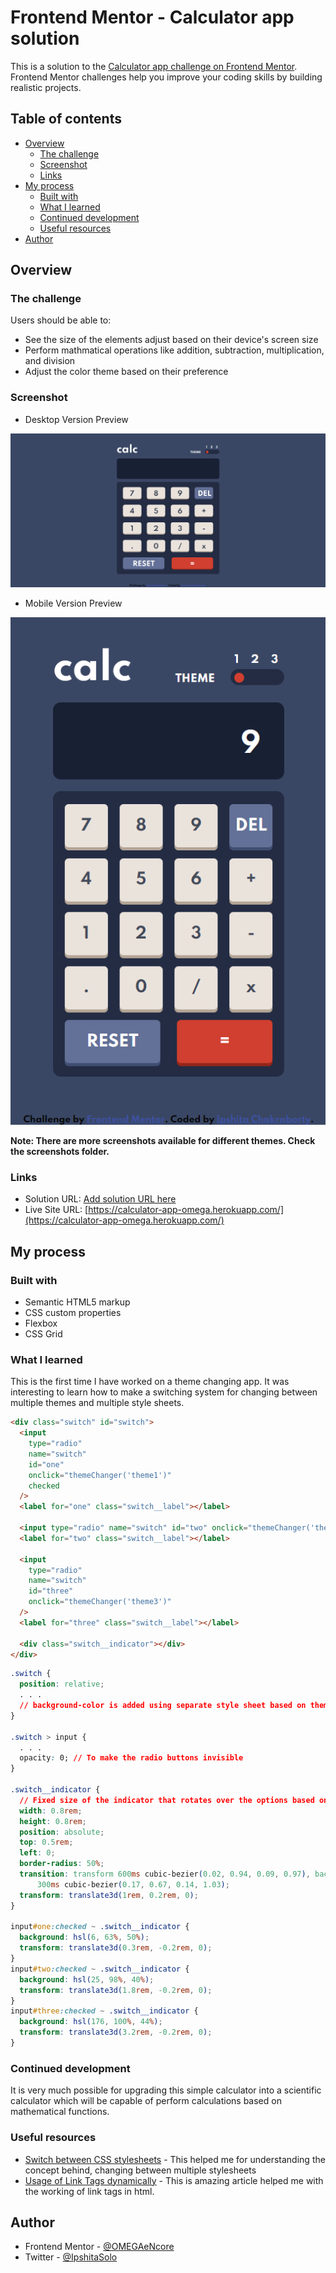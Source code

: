 # Frontend Mentor - Calculator app solution

This is a solution to the [Calculator app challenge on Frontend Mentor](https://www.frontendmentor.io/challenges/calculator-app-9lteq5N29). Frontend Mentor challenges help you improve your coding skills by building realistic projects.

## Table of contents

- [Overview](#overview)
  - [The challenge](#the-challenge)
  - [Screenshot](#screenshot)
  - [Links](#links)
- [My process](#my-process)
  - [Built with](#built-with)
  - [What I learned](#what-i-learned)
  - [Continued development](#continued-development)
  - [Useful resources](#useful-resources)
- [Author](#author)

## Overview

### The challenge

Users should be able to:

- See the size of the elements adjust based on their device's screen size
- Perform mathmatical operations like addition, subtraction, multiplication, and division
- Adjust the color theme based on their preference

### Screenshot

- Desktop Version Preview

[<img src="./screenshots/desktop-theme1.PNG" alt="Desktop Version"/>](./screenshots/desktop-theme1.PNG)

- Mobile Version Preview

[<img src="./screenshots/mobile-theme1.PNG" alt="Mobile Version"/>](./screenshots/mobile-theme1.PNG)

**Note: There are more screenshots available for different themes. Check the screenshots folder.**

### Links

- Solution URL: [Add solution URL here](https://your-solution-url.com)
- Live Site URL: [https://calculator-app-omega.herokuapp.com/](https://calculator-app-omega.herokuapp.com/)

## My process

### Built with

- Semantic HTML5 markup
- CSS custom properties
- Flexbox
- CSS Grid

### What I learned

This is the first time I have worked on a theme changing app. It was interesting to learn how to make a switching system for changing between multiple themes and multiple style sheets.

```html
<div class="switch" id="switch">
  <input
    type="radio"
    name="switch"
    id="one"
    onclick="themeChanger('theme1')"
    checked
  />
  <label for="one" class="switch__label"></label>

  <input type="radio" name="switch" id="two" onclick="themeChanger('theme2')" />
  <label for="two" class="switch__label"></label>

  <input
    type="radio"
    name="switch"
    id="three"
    onclick="themeChanger('theme3')"
  />
  <label for="three" class="switch__label"></label>

  <div class="switch__indicator"></div>
</div>
```

```css
.switch {
  position: relative;
  . . .
  // background-color is added using separate style sheet based on theme
}

.switch > input {
  . . .
  opacity: 0; // To make the radio buttons invisible
}

.switch__indicator {
  // Fixed size of the indicator that rotates over the options based on selection
  width: 0.8rem;
  height: 0.8rem;
  position: absolute;
  top: 0.5rem;
  left: 0;
  border-radius: 50%;
  transition: transform 600ms cubic-bezier(0.02, 0.94, 0.09, 0.97), background
      300ms cubic-bezier(0.17, 0.67, 0.14, 1.03);
  transform: translate3d(1rem, 0.2rem, 0);
}

input#one:checked ~ .switch__indicator {
  background: hsl(6, 63%, 50%);
  transform: translate3d(0.3rem, -0.2rem, 0);
}
input#two:checked ~ .switch__indicator {
  background: hsl(25, 98%, 40%);
  transform: translate3d(1.8rem, -0.2rem, 0);
}
input#three:checked ~ .switch__indicator {
  background: hsl(176, 100%, 44%);
  transform: translate3d(3.2rem, -0.2rem, 0);
}
```

### Continued development

It is very much possible for upgrading this simple calculator into a scientific calculator which will be capable of perform calculations based on mathematical functions.

### Useful resources

- [Switch between CSS stylesheets](https://www.geeksforgeeks.org/how-to-switch-between-multiple-css-stylesheets-using-javascript/) - This helped me for understanding the concept behind, changing between multiple stylesheets
- [Usage of Link Tags dynamically](https://www.thesitewizard.com/javascripts/change-style-sheets.shtml) - This is amazing article helped me with the working of link tags in html.

## Author

- Frontend Mentor - [@OMEGAeNcore](https://www.frontendmentor.io/profile/OMEGAeNcore)
- Twitter - [@IpshitaSolo](https://www.twitter.com/IpshitaSolo)
